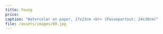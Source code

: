 ```yaml
---
title: Young
price:
caption: "Watercolor on paper, 17x23cm <br> (Passepartout: 24x30cm)"
file: /assets/images/09.jpg
---
```

